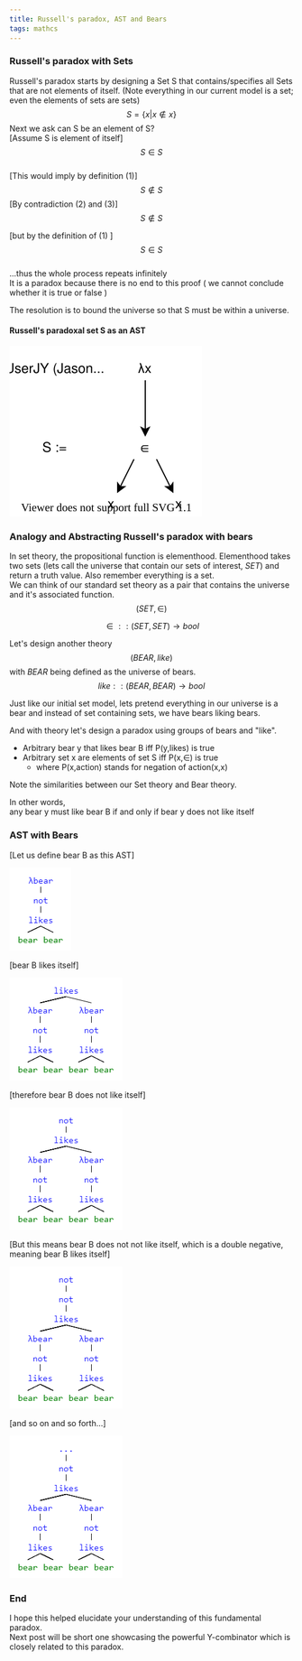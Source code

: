 ```yaml
---
title: Russell's paradox, AST and Bears
tags: mathcs
---
```

### Russell's paradox with Sets 

Russell's paradox starts by designing a Set S that contains/specifies all Sets that are not elements of itself. (Note everything in our current model is a set; even the elements of sets are sets)
$$ S = \{ x | x \notin x \} \tag{1}$$
Next we ask can S be an element of S?  
[Assume S is element of itself] 
$$S \in S \tag{2}$$   
[This would imply by definition (1)]
$$S \notin S \tag{3}$$
[By contradiction (2) and (3)]  
$$S \notin S \tag{4}$$

[but by the definition of (1) ]  
$$S \in S \tag{5}$$  
...thus the whole process repeats infinitely  
It is a paradox because there is no end to this proof ( we cannot conclude whether it is true or false )

The resolution is to bound the universe so that S must be within a universe.  

#### Russell's paradoxal set S as an AST

![](/images/ycomb/ycombinator.svg)  



### Analogy and Abstracting Russell's paradox with bears
In set theory, the propositional function is elementhood.
Elementhood takes two sets (lets call the universe that contain our sets of interest, $SET$) and return a truth value. Also remember everything is a set.  
We can think of our standard set theory as a pair that contains the universe and it's associated function.
$$(SET,\in)$$

$$ \in :: (SET,SET) \rightarrow bool $$ 



Let's design another theory $$(BEAR, like)$$ with $BEAR$ being defined as the universe of bears.  
$$ like :: (BEAR,BEAR) \rightarrow bool $$

Just like our initial set model, lets pretend everything in our universe is a bear and instead of set containing sets, we have bears liking bears.  

And with theory let's design a paradox using groups of bears and "like".



* Arbitrary bear y that likes bear B iff P(y,likes) is true 
* Arbitrary set x are elements of set S iff P(x,$\in$) is true 
    * where P(x,action) stands for negation of action(x,x) 

Note the similarities between our Set theory and Bear theory.

In other words,  
any bear y must like bear B if and only if bear y does not like itself

### AST with Bears

[Let us define bear B as this AST]  

![](/images/ycomb/ycomb0.png)

[bear B likes itself]  

![](/images/ycomb/ycomb1.png)

[therefore bear B does not like itself]  

![](/images/ycomb/ycomb2.png)

[But this means bear B does not not like itself, which is a double negative, meaning bear B likes itself]

![](/images/ycomb/ycomb3.png)

[and so on and so forth...]  

![](/images/ycomb/ycomb4.png)

### End
I hope this helped elucidate your understanding of this fundamental paradox.  
Next post will be short one showcasing the powerful Y-combinator which is closely related to this paradox.  